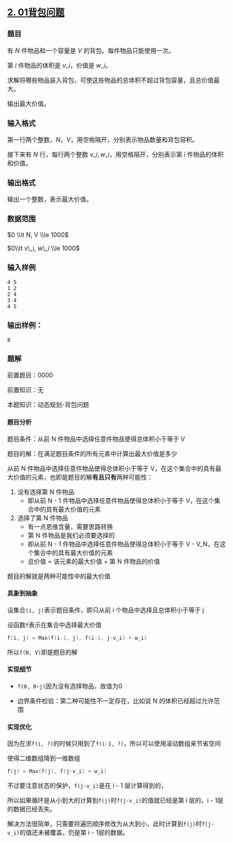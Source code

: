 ## [2\. 01背包问题](https://www.acwing.com/problem/content/2/)

### 题目

有 $N$ 件物品和一个容量是 $V$ 的背包。每件物品只能使用一次。

第 $i$ 件物品的体积是 $v\_i$，价值是 $w\_i$。

求解将哪些物品装入背包，可使这些物品的总体积不超过背包容量，且总价值最大。

输出最大价值。

### 输入格式

第一行两个整数，$N，V$，用空格隔开，分别表示物品数量和背包容积。

接下来有 $N$ 行，每行两个整数 $v\_i, w\_i$，用空格隔开，分别表示第 $i$ 件物品的体积和价值。

### 输出格式

输出一个整数，表示最大价值。

### 数据范围

$0 \\lt N, V \\le 1000$

$0\\lt v\_i, w\_i \\le 1000$

### 输入样例

```
4 5
1 2
2 4
3 4
4 5
```

### 输出样例：

```
8
```

### 题解

前置题目：0000

前置知识：无

本题知识：动态规划-背包问题

#### 题目分析

题目条件：从前 N 件物品中选择任意件物品使得总体积小于等于 V

题目的解：在满足题目条件的所有元素中计算出最大价值是多少

从前 N 件物品中选择任意件物品使得总体积小于等于 V，在这个集合中的具有最大价值的元素，也即是题目的解**有且只有**两种可能性：

1. 没有选择第 N 件物品
    * 即从前 N - 1 件物品中选择任意件物品使得总体积小于等于 V，在这个集合中的具有最大价值的元素
2. 选择了第 N 件物品
    * 有一点思维含量，需要思路转换
    * 第 N 件物品是我们必须要选择的
    * 即从前 N - 1 件物品中选择任意件物品使得总体积小于等于 V - V_N，在这个集合中的具有最大价值的元素
    * 总价值 = 该元素的最大价值 + 第 N 件物品的价值

题目的解就是两种可能性中的最大价值

#### 具象到抽象

设集合`(i, j)`表示题目条件，即只从前 i 个物品中选择且总体积小于等于 j

设函数`f`表示在集合中选择最大价值

```c
f(i, j) = Max(f(i-1, j), f(i-1, j-v_i) + w_i)
```

所以`f(N, V)`即是题目的解

#### 实现细节

* `f(0, 0~j)`因为没有选择物品，故值为0

* 边界条件检验：第二种可能性不一定存在，比如说 N 的体积已经超过允许范围

#### 实现优化

因为在求`f(i, ?)`的时候只用到了`f(i-1, ?)`，所以可以使用滚动数组来节省空间

使得二维数组降到一维数组

```c
f(j) = Max(f(j), f(j-v_i) + w_i)
```

不过要注意状态的保护，`f(j-v_i)`是在 i - 1 层计算得到的，

所以如果循环是从小到大的计算到`f(j)`时`f(j-v_i)`的值就已经是第 i 层的，i - 1层的数据已经丢失。

解决方法很简单，只需要将遍历顺序修改为从大到小，此时计算到`f(j)`时`f(j-v_i)`的值还未被覆盖，仍是第 i - 1层的数据。

